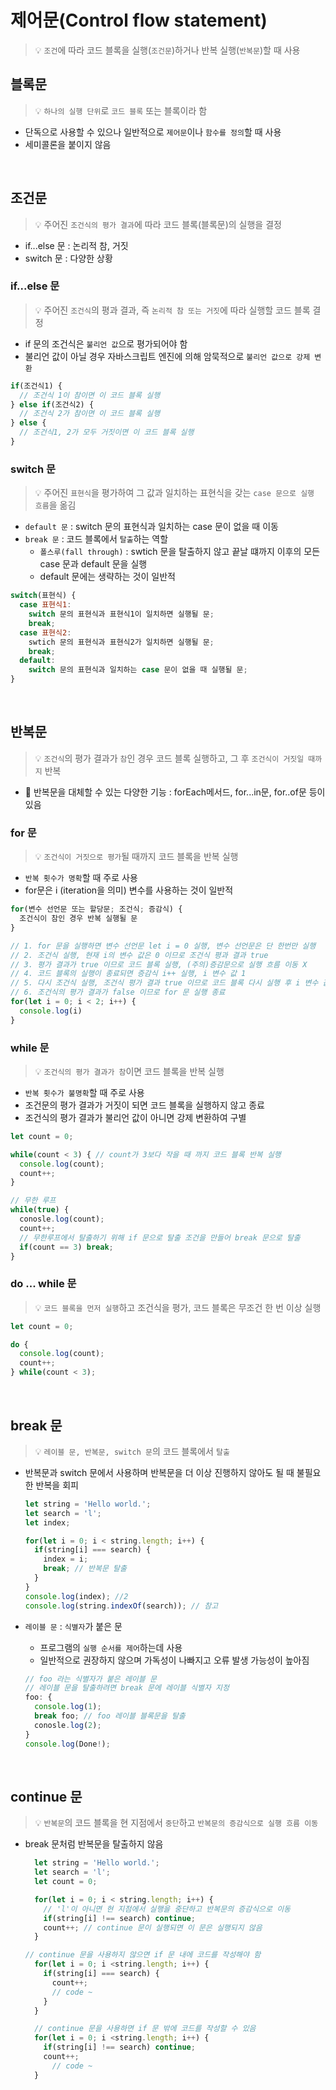 # 제어문(Control flow statement)

> 💡 `조건`에 따라 코드 블록을 실행(`조건문`)하거나 반복 실행(`반복문`)할 때 사용

## 블록문

> 💡 `하나의 실행 단위`로 `코드 블록` 또는 블록이라 함

- 단독으로 사용할 수 있으나 일반적으로 `제어문`이나 `함수를 정의`할 때 사용
- 세미콜론을 붙이지 않음

<br />

## 조건문

> 💡 주어진 `조건식의 평가 결과`에 따라 코드 블록(블록문)의 실행을 결정

- if...else 문 : 논리적 참, 거짓
- switch 문 : 다양한 상황

### if...else 문

> 💡 주어진 `조건식`의 평과 결과, 즉 `논리적 참 또는 거짓`에 따라 실행할 코드 블록 결정

- if 문의 조건식은 `불리언 값`으로 평가되어야 함
- 불리언 값이 아닐 경우 자바스크립트 엔진에 의해 암묵적으로 `불리언 값으로 강제 변환`

```javascript
if(조건식1) {
  // 조건식 1이 참이면 이 코드 블록 실행
} else if(조건식2) {
  // 조건식 2가 참이면 이 코드 블록 실행
} else {
  // 조건식1, 2가 모두 거짓이면 이 코드 블록 실행
}
```

### switch 문

> 💡 주어진 `표현식`을 평가하여 그 값과 일치하는 표현식을 갖는 `case 문으로 실행 흐름`을 옮김

- `default 문` : switch 문의 표현식과 일치하는 case 문이 없을 때 이동
- `break 문` : 코드 블록에서 `탈출`하는 역할
  - `폴스루(fall through)` : swtich 문을 탈출하지 않고 끝날 떄까지 이후의 모든 case 문과 default 문을 실행
  - default 문에는 생략하는 것이 일반적

```javascript
switch(표현식) {
  case 표현식1:
    switch 문의 표현식과 표현식1이 일치하면 실행될 문;
    break;
  case 표현식2:
    swtich 문의 표현식과 표현식2가 일치하면 실행될 문;
    break;
  default:
    switch 문의 표현식과 일치하는 case 문이 없을 때 실행될 문;
}
```

<br />

## 반복문

> 💡 `조건식`의 평가 결과가 `참`인 경우 코드 블록 실행하고, 그 후 `조건식이 거짓일 때까지` 반복

- 📝 반복문을 대체할 수 있는 다양한 기능 : forEach메서드, for...in문, for..of문 등이 있음

### for 문

> 💡 `조건식이 거짓으로 평가`될 때까지 코드 블록을 반복 실행

- `반복 횟수가 명확`할 때 주로 사용
- for문은 i (iteration을 의미) 변수를 사용하는 것이 일반적

```javascript
for(변수 선언문 또는 할당문; 조건식; 증감식) {
  조건식이 참인 경우 반복 실행될 문
}

// 1. for 문을 실행하면 변수 선언문 let i = 0 실행, 변수 선언문은 단 한번만 실행
// 2. 조건식 실행, 현재 i의 변수 값은 0 이므로 조건식 평과 결과 true
// 3. 평가 결과가 true 이므로 코드 블록 실행, (주의)증감문으로 실행 흐름 이동 X
// 4. 코드 블록의 실행이 종료되면 증감식 i++ 실행, i 변수 값 1
// 5. 다시 조건식 실행, 조건식 평가 결과 true 이므로 코드 블록 다시 실행 후 i 변수 값 2
// 6. 조건식의 평가 결과가 false 이므로 for 문 실행 종료
for(let i = 0; i < 2; i++) {
  console.log(i)
}
```

### while 문

> 💡 `조건식의 평가 결과가 참`이면 코드 블록을 반복 실행

- `반복 횟수가 불명확`할 때 주로 사용
- 조건문의 평가 결과가 거짓이 되면 코드 블록을 실행하지 않고 종료
- 조건식의 평가 결과가 불리언 값이 아니면 강제 변환하여 구별

```javascript
let count = 0;

while(count < 3) { // count가 3보다 작을 때 까지 코드 블록 반복 실행
  console.log(count);
  count++;
}

// 무한 루프
while(true) {
  conosle.log(count);
  count++;
  // 무한루프에서 탈출하기 위해 if 문으로 탈출 조건을 만들어 break 문으로 탈출
  if(count == 3) break; 
}
```

### do ... while 문

> 💡 `코드 블록을 먼저 실행`하고 조건식을 평가, 코드 블록은 무조건 한 번 이상 실행

```javascript
let count = 0;

do {
  console.log(count);
  count++;
} while(count < 3);
```

<br />

## break 문

> 💡 `레이블 문, 반복문, switch 문`의 코드 블록에서 `탈출`

- 반복문과 switch 문에서 사용하며 반복문을 더 이상 진행하지 않아도 될 때 불필요한 반복을 회피

  ```javascript
  let string = 'Hello world.';
  let search = 'l';
  let index;

  for(let i = 0; i < string.length; i++) {
    if(string[i] === search) {
      index = i;
      break; // 반복문 탈출
    }
  }
  console.log(index); //2
  console.log(string.indexOf(search)); // 참고
  ```


- `레이블 문` : `식별자`가 붙은 문
  - 프로그램의 `실행 순서를 제어`하는데 사용
  - 일반적으로 권장하지 않으며 가독성이 나빠지고 오류 발생 가능성이 높아짐

  ```javascript
  // foo 라는 식별자가 붙은 레이블 문
  // 레이블 문을 탈출하려면 break 문에 레이블 식별자 지정
  foo: {
    console.log(1);
    break foo; // foo 레이블 블록문을 탈출
    conosle.log(2);
  }
  console.log(Done!);
  ```

<br />

## continue 문

> 💡 `반복문`의 코드 블록을 현 지점에서 `중단`하고 `반복문의 증감식으로 실행 흐름 이동`

- break 문처럼 반복문을 탈출하지 않음

  ```javascript
    let string = 'Hello world.';
    let search = 'l';
    let count = 0;

    for(let i = 0; i < string.length; i++) {
      // 'l'이 아니면 현 지점에서 실행을 중단하고 반복문의 증감식으로 이동
      if(string[i] !== search) continue;
      count++; // continue 문이 실행되면 이 문은 실행되지 않음
    }

  // continue 문을 사용하지 않으면 if 문 내에 코드를 작성해야 함
    for(let i = 0; i <string.length; i++) {
      if(string[i] === search) {
        count++;
        // code ~
      }
    }

    // continue 문을 사용하면 if 문 밖에 코드를 작성할 수 있음
    for(let i = 0; i <string.length; i++) {
      if(string[i] !== search) continue;
      count++;
        // code ~
    }
    ```